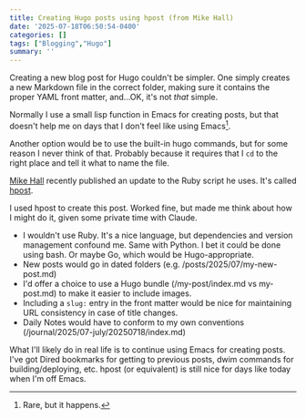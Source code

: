 ```yaml
---
title: Creating Hugo posts using hpost (from Mike Hall)
date: '2025-07-18T06:50:54-0400'
categories: []
tags: ["Blogging","Hugo"]
summary: ''
---
```


Creating a new blog post for Hugo couldn't be simpler. One simply creates a new Markdown file in the correct folder, making sure it contains the proper YAML front matter, and...OK, it's not _that_ simple.

Normally I use a small lisp function in Emacs for creating posts, but that doesn't help me on days that I don't feel like using Emacs[^1]. 

Another option would be to use the built-in hugo commands, but for some reason I never think of that. Probably because it requires that I `cd` to the right place and tell it what to name the file.

[Mike Hall](https://mike.puddingtime.org) recently published an update to the Ruby script he uses. It's called [hpost](https://github.com/mph-llm-experiments/hpost).

I used hpost to create this post. Worked fine, but made me think about how I might do it, given some private time with Claude.

- I wouldn't use Ruby. It's a nice language, but dependencies and version management confound me. Same with Python. I bet it could be done using bash. Or maybe Go, which would be Hugo-appropriate.
- New posts would go in dated folders (e.g. /posts/2025/07/my-new-post.md)
- I'd offer a choice to use a Hugo bundle (/my-post/index.md vs my-post.md) to make it easier to include images.
- Including a `slug:` entry in the front matter would be nice for maintaining URL consistency in case of title changes.
- Daily Notes would have to conform to my own conventions (/journal/2025/07-july/20250718/index.md)

What I'll likely do in real life is to continue using Emacs for creating posts. I've got Dired bookmarks for getting to previous posts, dwim commands for building/deploying, etc. hpost (or equivalent) is still nice for days like today when I'm off Emacs.


[^1]: Rare, but it happens.